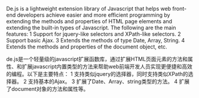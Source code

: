 
De.js is a lightweight extension library of Javascript that helps web front-end developers achieve easier and more efficient programming by extending the methods and properties of HTML page elements and extending the built-in types of Javascript. The following are the main features: 
1 Support for jquery-like selectors and XPath-like selectors. 
2 Support basic Ajax. 
3 Extends the methods of type Date, Array, String. 
4 Extends the methods and properties of the document object, etc. 

de.js是一个轻量级的javascript扩展函数库，通过扩展HTML页面元素的方法和属性、和扩展javascript内置类型的方法来帮助web前端开发人员实现更便捷和高效的编程。以下是主要特点：
1 支持类似jquery的选择器，同时支持类似XPath的选择器。
2 支持基本的Ajax。
3 扩展了Date、Array、string类型的方法。
4 扩展了document对象的方法和属性等。

